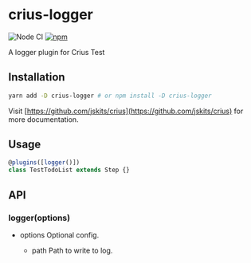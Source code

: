 # crius-logger

![Node CI](https://github.com/jskits/crius/workflows/Node%20CI/badge.svg)
[![npm](https://img.shields.io/npm/v/crius-logger.svg)](https://www.npmjs.com/package/crius-logger)

A logger plugin for Crius Test

## Installation

```sh
yarn add -D crius-logger # or npm install -D crius-logger
```

Visit [https://github.com/jskits/crius](https://github.com/jskits/crius) for more documentation.

## Usage

```js
@plugins([logger()])
class TestTodoList extends Step {}
```

## API

### logger(options)

- options <Object> Optional config.
  - path <string> Path to write to log.
